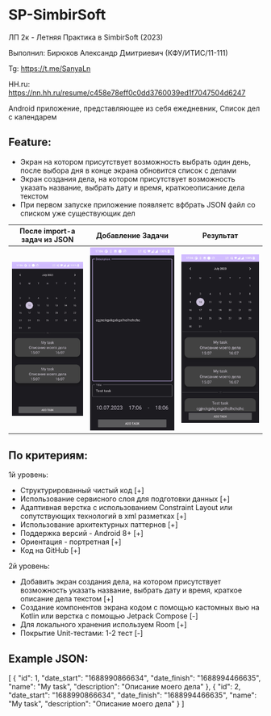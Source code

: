 # SP-SimbirSoft
ЛП 2к - Летняя Практика в SimbirSoft (2023) 

Выполнил: Бирюков Александр Дмитриевич (КФУ/ИТИС/11-111) 

Tg: https://t.me/SanyaLn 

HH.ru: https://nn.hh.ru/resume/c458e78eff0c0dd3760039ed1f7047504d6247

Android приложение, представляющее из себя ежедневник, Список дел с календарем

## Feature:
 * Экран на котором присутствует возможность выбрать один день, после выбора дня в конце экрана обновится список с делами
 * Экран создания дела, на котором присутствует возможность указать название, выбрать дату и время, краткоеописание дела текстом
 * При первом запуске приложение появляетс вфбрать JSON файл со списком уже существующик дел


| После import-а задач из JSON                  | Добавление Задачи                             | Результат                                     |
|-----------------------------------------------|-----------------------------------------------|-----------------------------------------------| 
| ![alt text](imageForPreview/Screenshot_1.jpg) | ![alt text](imageForPreview/Screenshot_3.jpg) | ![alt text](imageForPreview/Screenshot_2.jpg) | 

## По критериям:

1й уровень:
- Структурированный чистый код [+]
- Использование сервисного слоя для подготовки данных [+]
- Адаптивная верстка с использованием Constraint Layout или
сопутствующих технологий в xml разметках [+]
- Использование архитектурных паттернов [+]
- Поддержка версий - Android 8+ [+]
- Ориентация - портретная [+]
- Код на GitHub [+]
  
2й уровень:
- Добавить экран создания дела, на котором присутствует
возможность указать название, выбрать дату и время, краткое
описание дела текстом [+]
- Создание компонентов экрана кодом с помощью кастомных вью на
Kotlin или верстка с помощью Jetpack Compose [-]
- Для локального хранения используем Room [+]
- Покрытие Unit-тестами: 1-2 тест [-]

## Example JSON:

[
{
    "id": 1,
    "date_start": "1688990866634",
    "date_finish": "1688994466635",
    "name": "My task",
    "description": "Описание моего дела"
},
{
    "id": 2,
    "date_start": "1688990866634",
    "date_finish": "1688994466635",
    "name": "My task",
    "description": "Описание моего дела"
}
]
